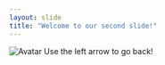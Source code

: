 ```yaml
---
layout: slide
title: "Welcome to our second slide!"
---
```

![Avatar](https://p7.hiclipart.com/preview/364/466/408/github-website-development-software-developer-programmer-github.jpg)
Use the left arrow to go back!
